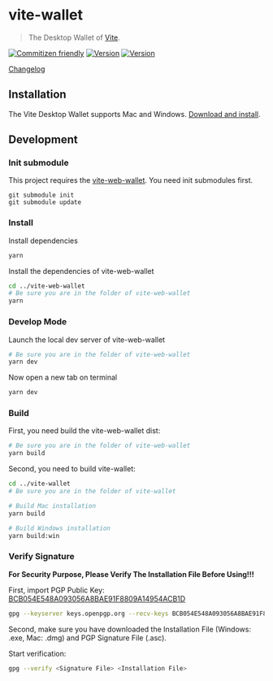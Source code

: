 # vite-wallet
> The Desktop Wallet of [Vite](https://vite.org).

[![Commitizen friendly](https://img.shields.io/badge/commitizen-friendly-brightgreen.svg)](http://commitizen.github.io/cz-cli/)
[![Version](https://img.shields.io/github/v/release/vitelabs/vite-wallet)](https://github.com/vitelabs/vite-wallet/releases/latest)
[![Version](https://img.shields.io/github/v/release/vitelabs/vite-wallet?include_prereleases&label=pre-release)](https://github.com/vitelabs/vite-wallet/releases)

[Changelog](./changelog.md)

## Installation

The Vite Desktop Wallet supports Mac and Windows. [Download and install](https://github.com/vitelabs/vite-wallet/releases).

## Development

### Init submodule

This project requires the [vite-web-wallet](https://github.com/vitelabs/vite-web-wallet). You need init submodules first.

```
git submodule init
git submodule update
```

### Install

Install dependencies

```bash
yarn
```

Install the dependencies of vite-web-wallet

```bash
cd ../vite-web-wallet
# Be sure you are in the folder of vite-web-wallet
yarn
```

### Develop Mode

Launch the local dev server of vite-web-wallet

```bash
# Be sure you are in the folder of vite-web-wallet
yarn dev
```
Now open a new tab on terminal

```bash
yarn dev
```

### Build

First, you need build the vite-web-wallet dist:

```bash
# Be sure you are in the folder of vite-web-wallet
yarn build
```

Second, you need to build vite-wallet:

```bash
cd ../vite-wallet
# Be sure you are in the folder of vite-wallet

# Build Mac installation
yarn build

# Build Windows installation
yarn build:win
```

### Verify Signature

**For Security Purpose, Please Verify The Installation File Before Using!!!**

First, import PGP Public Key: [BCB054E548A093056A8BAE91F8809A14954ACB1D](https://keys.openpgp.org/vks/v1/by-fingerprint/BCB054E548A093056A8BAE91F8809A14954ACB1D)

```bash
gpg --keyserver keys.openpgp.org --recv-keys BCB054E548A093056A8BAE91F8809A14954ACB1D
```

Second, make sure you have downloaded the Installation File (Windows: .exe, Mac: .dmg) and PGP Signature File (.asc).

Start verification: 

```bash
gpg --verify <Signature File> <Installation File> 
```
